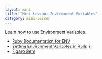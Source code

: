 ```yaml
---
layout: mini
title: "Mini Lesson: Environment Variables"
category: mini-lesson
---
```


Learn how to use Environment Variables.

* [Ruby Documentation for ENV](http://www.ruby-doc.org/core-2.1.0/ENV.html)
* [Setting Environment Variables in Rails 3](http://stackoverflow.com/questions/11648620/setting-environment-variables-in-rails-3-devise-omniauth)
* [Figaro Gem](https://github.com/laserlemon/figaro)